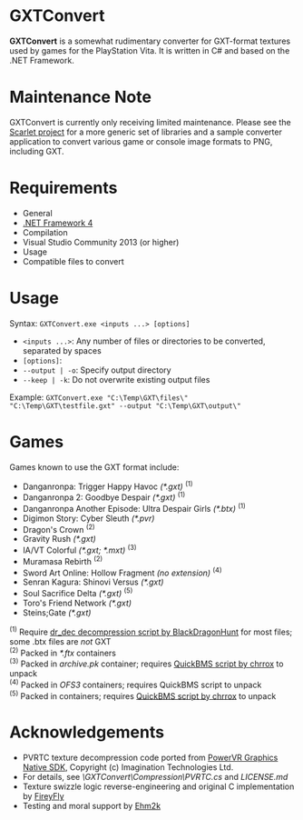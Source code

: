 GXTConvert
==========
__GXTConvert__ is a somewhat rudimentary converter for GXT-format textures used by games for the PlayStation Vita. It is written in C# and based on the .NET Framework.

Maintenance Note
================
GXTConvert is currently only receiving limited maintenance. Please see the [Scarlet project](https://github.com/xdanieldzd/Scarlet) for a more generic set of libraries and a sample converter application to convert various game or console image formats to PNG, including GXT.

Requirements
============
* General
 * [.NET Framework 4](http://www.microsoft.com/en-US/download/details.aspx?id=17718)
* Compilation
 * Visual Studio Community 2013 (or higher)
* Usage
 * Compatible files to convert

Usage
=====
Syntax: `GXTConvert.exe <inputs ...> [options]`
* `<inputs ...>`: Any number of files or directories to be converted, separated by spaces
* `[options]`:
 * `--output | -o`: Specify output directory
 * `--keep | -k`: Do not overwrite existing output files

Example: `GXTConvert.exe "C:\Temp\GXT\files\" "C:\Temp\GXT\testfile.gxt" --output "C:\Temp\GXT\output\"`

Games
=====
Games known to use the GXT format include:
* Danganronpa: Trigger Happy Havoc _(*.gxt)_ <sup>(1)</sup>
* Danganronpa 2: Goodbye Despair _(*.gxt)_ <sup>(1)</sup>
* Danganronpa Another Episode: Ultra Despair Girls _(*.btx)_ <sup>(1)</sup>
* Digimon Story: Cyber Sleuth _(*.pvr)_
* Dragon's Crown <sup>(2)</sup>
* Gravity Rush _(*.gxt)_
* IA/VT Colorful _(*.gxt; *.mxt)_ <sup>(3)</sup>
* Muramasa Rebirth <sup>(2)</sup>
* Sword Art Online: Hollow Fragment _(no extension)_ <sup>(4)</sup>
* Senran Kagura: Shinovi Versus _(*.gxt)_
* Soul Sacrifice Delta _(*.gxt)_ <sup>(5)</sup>
* Toro's Friend Network _(*.gxt)_
* Steins;Gate _(*.gxt)_

<sup>(1)</sup> Require [dr_dec decompression script by BlackDragonHunt](https://github.com/BlackDragonHunt/Danganronpa-Tools) for most files; some .btx files are _not_ GXT  
<sup>(2)</sup> Packed in _*.ftx_ containers  
<sup>(3)</sup> Packed in _archive.pk_ container; requires [QuickBMS script by chrrox](http://zenhax.com/viewtopic.php?f=9&t=2183) to unpack  
<sup>(4)</sup> Packed in _OFS3_ containers; requires QuickBMS script to unpack  
<sup>(5)</sup> Packed in containers; requires [QuickBMS script by chrrox](http://zenhax.com/viewtopic.php?f=9&t=2183) to unpack  

Acknowledgements
================
* PVRTC texture decompression code ported from [PowerVR Graphics Native SDK](https://github.com/powervr-graphics/Native_SDK), Copyright (c) Imagination Technologies Ltd.
 * For details, see *\GXTConvert\Compression\PVRTC.cs* and *LICENSE.md*
* Texture swizzle logic reverse-engineering and original C implementation by [FireyFly](https://github.com/FireyFly)
* Testing and moral support by [Ehm2k](https://twitter.com/Ehm2k)

